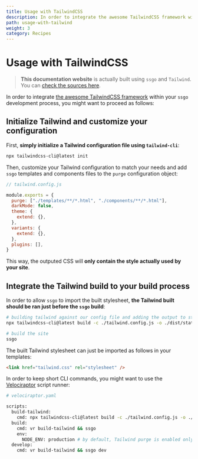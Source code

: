 ```yaml
---
title: Usage with TailwindCSS
description: In order to integrate the awesome TailwindCSS framework within your `ssgo` development process, you might want to proceed as follows.
path: usage-with-tailwind
weight: 3
category: Recipes
---
```


# Usage with TailwindCSS

> **This documentation website** is actually built using `ssgo` and `Tailwind`. You can <a href="https://github.com/mdubourg001/ssgo/tree/master/docs" target="_blank" rel="noreferrer nofollow noopener">check the sources here</a>.

In order to integrate [the awesome TailwindCSS framework](https://tailwindcss.com) within your `ssgo` development process, you might want to proceed as follows:

## Initialize Tailwind and customize your configuration

First, **simply initialize a Tailwind configuration file using `tailwind-cli`**:

```bash
npx tailwindcss-cli@latest init
```

Then, customize your Tailwind configuration to match your needs and add `ssgo` templates and components files to the `purge` configuration object:

```js
// tailwind.config.js

module.exports = {
  purge: ["./templates/**/*.html", "./components/**/*.html"],
  darkMode: false,
  theme: {
    extend: {},
  },
  variants: {
    extend: {},
  },
  plugins: [],
}
```

This way, the outputed CSS will **only contain the style actually used by your site**.

## Integrate the Tailwind build to your build process

In order to allow `ssgo` to import the built stylesheet, **the Tailwind built should be ran just before the `ssgo` build**:

```bash
# building tailwind against our config file and adding the output to static files
npx tailwindcss-cli@latest build -c ./tailwind.config.js -o ./dist/static/tailwind.css

# build the site
ssgo
```

The built Tailwind stylesheet can just be imported as follows in your templates:

```html
<link href="tailwind.css" rel="stylesheet" />
```

In order to keep short CLI commands, you might want to use the [Velociraptor](https://github.com/umbopepato/velociraptor) script runner:

```bash
# velociraptor.yaml

scripts:
  build-tailwind:
    cmd: npx tailwindcss-cli@latest build -c ./tailwind.config.js -o ./static/tailwind.css
  build:
    cmd: vr build-tailwind && ssgo
    env:
      NODE_ENV: production # by default, Tailwind purge is enabled only when NODE_ENV == 'production'
  develop:
    cmd: vr build-tailwind && ssgo dev
```
